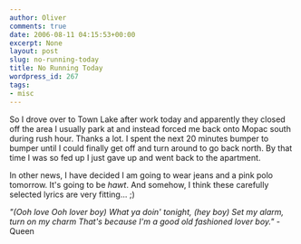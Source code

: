 ```yaml
---
author: Oliver
comments: true
date: 2006-08-11 04:15:53+00:00
excerpt: None
layout: post
slug: no-running-today
title: No Running Today
wordpress_id: 267
tags:
- misc
---
```


So I drove over to Town Lake after work today and apparently they closed off the area I usually park at and instead forced me back onto Mopac south during rush hour.  Thanks a lot.  I spent the next 20 minutes bumper to bumper until I could finally get off and turn around to go back north.  By that time I was so fed up I just gave up and went back to the apartment.

In other news, I have decided I am going to wear jeans and a pink polo tomorrow.  It's going to be <i>hawt</i>.  And somehow, I think these carefully selected lyrics are very fitting... ;)

<i>"(Ooh love Ooh lover boy)
What ya doin' tonight, (hey boy)
Set my alarm, turn on my charm
That's because I'm a good old fashioned lover boy."</i> - Queen